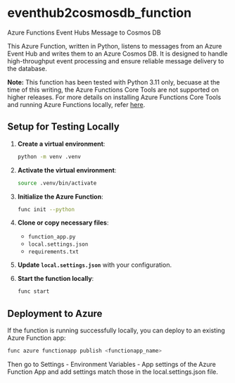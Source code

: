 # eventhub2cosmosdb_function

Azure Functions Event Hubs Message to Cosmos DB

This Azure Function, written in Python, listens to messages from an Azure Event Hub and writes them to an Azure Cosmos DB. It is designed to handle high-throughput event processing and ensure reliable message delivery to the database.

**Note:** This function has been tested with Python 3.11 only, becuase at the time of this writing, the Azure Functions Core Tools are not supported on higher releases.  For more details on installing Azure Functions Core Tools and running Azure Functions locally, refer [here](https://learn.microsoft.com/en-us/azure/azure-functions/functions-run-local).

## Setup for Testing Locally

1. **Create a virtual environment**:

    ```bash
    python -m venv .venv
    ```

2. **Activate the virtual environment**:

    ```bash
    source .venv/bin/activate
    ```

3. **Initialize the Azure Function**:

    ```bash
    func init --python
    ```

4. **Clone or copy necessary files**:
    - `function_app.py`
    - `local.settings.json`
    - `requirements.txt`

5. **Update `local.settings.json`** with your configuration.

6. **Start the function locally**:

    ```bash
    func start
    ```

## Deployment to Azure

If the function is running successfully locally, you can deploy to an existing Azure Function app:

```bash
func azure functionapp publish <functionapp_name>
```

Then go to Settings - Environment Variables - App settings of the Azure Function App and add settings match those in the local.settings.json file.
